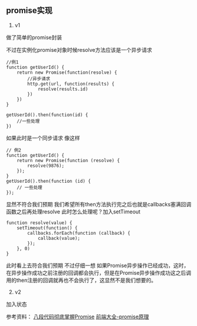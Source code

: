 ## promise实现

1. v1

做了简单的promise封装 

不过在实例化promise对象时候resolve方法应该是一个异步请求

```
//例1
function getUserId() {
    return new Promise(function(resolve) {
        //异步请求
        http.get(url, function(results) {
            resolve(results.id)
        })
    })
}
 
getUserId().then(function(id) {
    //一些处理
})
```
如果此时是一个同步请求 像这样

```
// 例2
function getUserId() {
    return new Promise(function (resolve) {
        resolve(9876);
    });
}
getUserId().then(function (id) {
    // 一些处理
});
```
显然不符合我们预期 我们希望所有then方法执行完之后也就是callbacks塞满回调函数之后再处理resolve 此时怎么处理呢？加入setTimeout

```
function resolve(value) {
    setTimeout(function() {
        callbacks.forEach(function (callback) {
            callback(value);
        });
    }, 0)
}
```
此时看上去符合我们预期 不过仔细一想 如果Promise异步操作已经成功，这时，在异步操作成功之前注册的回调都会执行，但是在Promise异步操作成功这之后调用的then注册的回调就再也不会执行了，这显然不是我们想要的。


2. v2

加入状态



参考资料：
[八段代码彻底掌握Promise](http://blog.csdn.net/crystal6918/article/details/76423193)
[前端大全-promise原理](http://mp.weixin.qq.com/s?__biz=MzAxODE2MjM1MA==&mid=2651552235&idx=1&sn=1aa59348e2fdf6c701fdb06c0cd6ca78&chksm=8025ae2ab752273ce92b8b4a6b6a7eda0cbacc071b2f54d4099196fa5889109b9547f4840b04&mpshare=1&scene=1&srcid=11223EnbItAsc7zeFQYMBweu#rd)